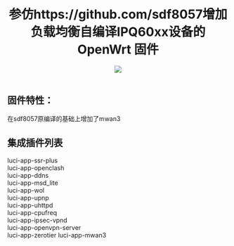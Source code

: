 <div align="center">
  <h1 align="center">
     参仿https://github.com/sdf8057增加负载均衡自编译IPQ60xx设备的 OpenWrt 固件
  </h1>
<a href="/LICENSE">
    <img src="https://img.shields.io/badge/Issues-welcome-brightgreen.svg?style=flat">
  </a><a href="https://github.com/llooll1976/cloudbuild/releases">
    </a>
</div>
<br>

## 固件特性：  
在sdf8057原编译的基础上增加了mwan3
  

## 集成插件列表
luci-app-ssr-plus  
luci-app-openclash  
luci-app-ddns  
luci-app-msd_lite  
luci-app-wol  
luci-app-upnp  
luci-app-uhttpd  
luci-app-cpufreq  
luci-app-ipsec-vpnd  
luci-app-openvpn-server  
luci-app-zerotier
luci-app-mwan3
